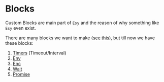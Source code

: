 # Blocks
Custom Blocks are main part of `Esy` and the reason of why something like `Esy` even exist.

There are many blocks we want to make ([see this](https://github.com/Slye-team/esy-language/blob/master/README.md)), but 
till now we have these blocks:

1. [Timers](./01-timers.md) (Timeout/Interval)
2. [Env](./02-env.md)
3. [Enc](./03-enc.md)
4. [Wait](./04-wait.md)
5. [Promise](./05-promise.md)